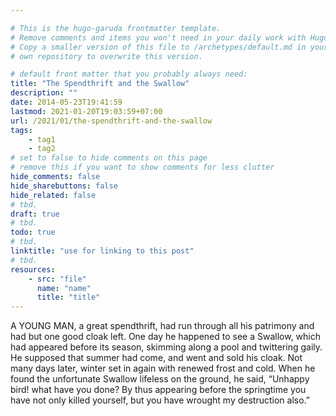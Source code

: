 ```yaml
---

# This is the hugo-garuda frontmatter template.
# Remove comments and items you won't need in your daily work with Hugo.
# Copy a smaller version of this file to /archetypes/default.md in your
# own repository to overwrite this version.

# default front matter that you probably always need:
title: "The Spendthrift and the Swallow"
description: ""
date: 2014-05-23T19:41:59
lastmod: 2021-01-20T19:03:59+07:00
url: /2021/01/the-spendthrift-and-the-swallow
tags:
    - tag1
    - tag2
# set to false to hide comments on this page
# remove this if you want to show comments for less clutter
hide_comments: false
hide_sharebuttons: false
hide_related: false
# tbd.
draft: true
# tbd.
todo: true
# tbd.
linktitle: "use for linking to this post"
# tbd.
resources:
    - src: "file"
      name: "name"
      title: "title"
---
```

A YOUNG MAN, a great spendthrift, had run through all his patrimony and had but one good cloak left. One day he happened to see a Swallow, which had appeared before its season, skimming along a pool and twittering gaily. He supposed that summer had come, and went and sold his cloak. Not many days later, winter set in again with renewed frost and cold. When he found the unfortunate Swallow lifeless on the ground, he said, “Unhappy bird! what have you done? By thus appearing before the springtime you have not only killed yourself, but you have wrought my destruction also.”


